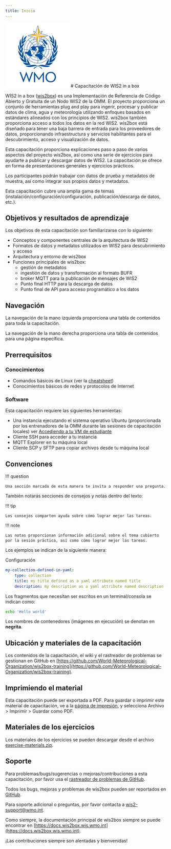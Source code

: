 ```yaml
---
title: Inicio
---
```


<img alt="Logo de la OMM" src="assets/img/wmo-logo.png" width="200">
# Capacitación de WIS2 in a box

WIS2 in a box ([wis2box](https://docs.wis2box.wis.wmo.int)) es una Implementación de Referencia de Código Abierto y Gratuita de un Nodo WIS2 de la OMM. El proyecto proporciona un conjunto de herramientas plug and play para ingerir, procesar y publicar datos de clima, agua y meteorología utilizando enfoques basados en estándares alineados con los principios de WIS2. wis2box también proporciona acceso a todos los datos en la red WIS2. wis2box está diseñado para tener una baja barrera de entrada para los proveedores de datos, proporcionando infraestructura y servicios habilitantes para el descubrimiento, acceso y visualización de datos.

Esta capacitación proporciona explicaciones paso a paso de varios aspectos del proyecto wis2box, así como una serie de ejercicios para ayudarte a publicar y descargar datos de WIS2. La capacitación se ofrece en forma de presentaciones generales y ejercicios prácticos.

Los participantes podrán trabajar con datos de prueba y metadatos de muestra, así como integrar sus propios datos y metadatos.

Esta capacitación cubre una amplia gama de temas (instalación/configuración/configuración, publicación/descarga de datos, etc.).

## Objetivos y resultados de aprendizaje

Los objetivos de esta capacitación son familiarizarse con lo siguiente:

- Conceptos y componentes centrales de la arquitectura de WIS2
- Formatos de datos y metadatos utilizados en WIS2 para descubrimiento y acceso
- Arquitectura y entorno de wis2box
- Funciones principales de wis2box:
    - gestión de metadatos
    - ingestión de datos y transformación al formato BUFR
    - broker MQTT para la publicación de mensajes de WIS2
    - Punto final HTTP para la descarga de datos
    - Punto final de API para acceso programático a los datos

## Navegación

La navegación de la mano izquierda proporciona una tabla de contenidos para toda la capacitación.

La navegación de la mano derecha proporciona una tabla de contenidos para una página específica.

## Prerrequisitos

### Conocimientos

- Comandos básicos de Linux (ver la [cheatsheet](./cheatsheets/linux.md))
- Conocimientos básicos de redes y protocolos de Internet

### Software

Esta capacitación requiere las siguientes herramientas:

- Una instancia ejecutando el sistema operativo Ubuntu (proporcionada por los entrenadores de la OMM durante las sesiones de capacitación locales) ver [Accediendo a tu VM de estudiante](./practical-sessions/accessing-your-student-vm.md#introduction)
- Cliente SSH para acceder a tu instancia
- MQTT Explorer en tu máquina local
- Cliente SCP y SFTP para copiar archivos desde tu máquina local

## Convenciones

!!! question

    Una sección marcada de esta manera te invita a responder una pregunta.

También notarás secciones de consejos y notas dentro del texto:

!!! tip

    Los consejos comparten ayuda sobre cómo lograr mejor las tareas.

!!! note

    Las notas proporcionan información adicional sobre el tema cubierto por la sesión práctica, así como cómo lograr mejor las tareas.

Los ejemplos se indican de la siguiente manera:

Configuración
``` {.yaml linenums="1"}
my-collection-defined-in-yaml:
    type: collection
    title: my title defined as a yaml attribute named title
    description: my description as a yaml attribute named description
```

Los fragmentos que necesitan ser escritos en un terminal/consola se indican como:

```bash
echo 'Hello world'
```

Los nombres de contenedores (imágenes en ejecución) se denotan en **negrita**.

## Ubicación y materiales de la capacitación

Los contenidos de la capacitación, el wiki y el rastreador de problemas se gestionan en GitHub en [https://github.com/World-Meteorological-Organization/wis2box-training](https://github.com/World-Meteorological-Organization/wis2box-training).

## Imprimiendo el material

Esta capacitación puede ser exportada a PDF. Para guardar o imprimir este material de capacitación, ve a la [página de impresión](print_page), y selecciona
Archivo > Imprimir > Guardar como PDF.

## Materiales de los ejercicios

Los materiales de los ejercicios se pueden descargar desde el archivo [exercise-materials.zip](/exercise-materials.zip).

## Soporte

Para problemas/bugs/sugerencias o mejoras/contribuciones a esta capacitación, por favor usa el [rastreador de problemas de GitHub](https://github.com/World-Meteorological-Organization/wis2box-training/issues).

Todos los bugs, mejoras y problemas de wis2box pueden ser reportados en [GitHub](https://github.com/World-Meteorological-Organization/wis2box/issues).

Para soporte adicional o preguntas, por favor contacta a wis2-support@wmo.int.

Como siempre, la documentación principal de wis2box siempre se puede encontrar en [https://docs.wis2box.wis.wmo.int](https://docs.wis2box.wis.wmo.int).

¡Las contribuciones siempre son alentadas y bienvenidas!
